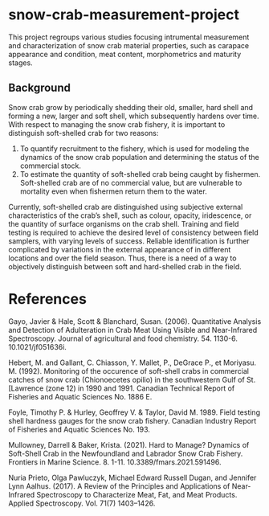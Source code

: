 # snow-crab-measurement-project

This project regroups various studies focusing intrumental measurement and characterization of snow crab material properties, such as carapace appearance and condition, meat content, morphometrics and maturity stages.  

## Background
Snow crab grow by periodically shedding their old, smaller, hard shell and forming a new, larger and soft shell, which subsequently hardens over time. With respect to managing the snow crab fishery, it is important to distinguish soft-shelled crab for two reasons: 

1. To quantify recruitment to the fishery, which is used for modeling the dynamics of the snow crab population and determining the status of the commercial stock. 
2. To estimate the quantity of soft-shelled crab being caught by fishermen. Soft-shelled crab are of no commercial value, but are vulnerable to mortality even when fishermen return them to the water. 

Currently, soft-shelled crab are distinguished using subjective external characteristics of the crab’s shell, such as colour, opacity, iridescence, or the quantity of surface organisms on the crab shell. Training and field testing is required to achieve the desired level of consistency between field samplers, with varying levels of success. Reliable identification is further complicated by variations in the external appearance of in different locations and over the field season. Thus, there is a need of a way to objectively distinguish between soft and hard-shelled crab in the field. 

# References 

Gayo, Javier & Hale, Scott & Blanchard, Susan. (2006). Quantitative Analysis and Detection of Adulteration in Crab Meat Using Visible and Near-Infrared Spectroscopy. Journal of agricultural and food chemistry. 54. 1130-6. 10.1021/jf051636i. 

Hebert, M. and Gallant, C. Chiasson, Y. Mallet, P., DeGrace P., et Moriyasu.  M. (1992). Monitoring of the occurence of soft-shell crabs in commercial catches of snow crab (Chionoecetes opilio) in the southwestern Gulf of St. [Lawrence (zone 12) in 1990 and 1991. Canadian Technical Report of Fisheries and Aquatic Sciences No. 1886 E.

Foyle, Timothy P. & Hurley, Geoffrey V. & Taylor, David M. 1989. Field testing shell hardness gauges for the snow crab fishery. Canadian Industry Report of Fisheries and Aquatic Sciences No. 193. 

Mullowney, Darrell & Baker, Krista. (2021). Hard to Manage? Dynamics of Soft-Shell Crab in the Newfoundland and Labrador Snow Crab Fishery. Frontiers in Marine Science. 8. 1-11. 10.3389/fmars.2021.591496. 

Nuria Prieto, Olga Pawluczyk, Michael Edward Russell Dugan, and Jennifer Lynn Aalhus. (2017). A Review of the Principles and Applications of Near-Infrared Spectroscopy to Characterize Meat, Fat, and Meat Products. Applied Spectroscopy. Vol. 71(7) 1403–1426.

